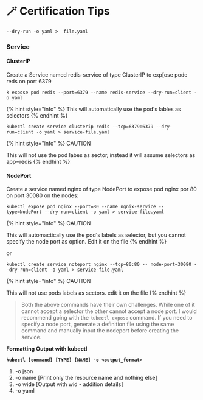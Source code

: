 # 🪄 Certification Tips

`--dry-run -o yaml >  file.yaml`

### Service

#### ClusterIP

Create a Service named redis-service of type ClusterIP to exp\[ose pode reds on port 6379

`k expose pod redis --port=6379 --name redis-service --dry-run=client -o yaml`

{% hint style="info" %}
This will automatically use the pod's lables as selectors
{% endhint %}

`kubectl create service clusterip redis --tcp=6379:6379 --dry-run=client -o yaml > service-file.yaml`&#x20;

{% hint style="info" %}
CAUTION

This will not use the pod labes as sector, instead it will assume selectors as app=redis&#x20;
{% endhint %}

#### NodePort

Create a service named nginx of type NodePort to expose pod nginx por 80 on port 30080 on the nodes:

`kubectl expose pod nginx --port=80 --name ngnix-service --type=NodePort --dry-run=client -o yaml > service-file.yaml`

{% hint style="info" %}
CAUTION

This will automactically use the pod's labels as selector, but you cannot specify the node port as option. Edit it on the file
{% endhint %}

or

`kubectl create service noteport nginx --tcp=80:80 -- node-port=30080 --dry-run=client -o yaml > service-file.yaml`

{% hint style="info" %}
CAUTION

This will not use pods labels as sectors. edit it on the file
{% endhint %}

> Both the above commands have their own challenges. While one of it cannot accept a selector the other cannot accept a node port. I would recommend going with the `kubectl expose` command. If you need to specify a node port, generate a definition file using the same command and manually input the nodeport before creating the service.

**Formatting Output with kubectl**

**`kubectl [command] [TYPE] [NAME] -o <output_format>`**

1. \-o json
2. \-o name \[Print only the resource name and nothing else]
3. \-o wide \[Output with wid - addition details]
4. \-o yaml
